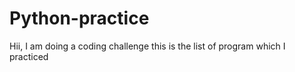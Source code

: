 # Python-practice
Hii, I am doing a coding challenge this is the list of program which I practiced 
